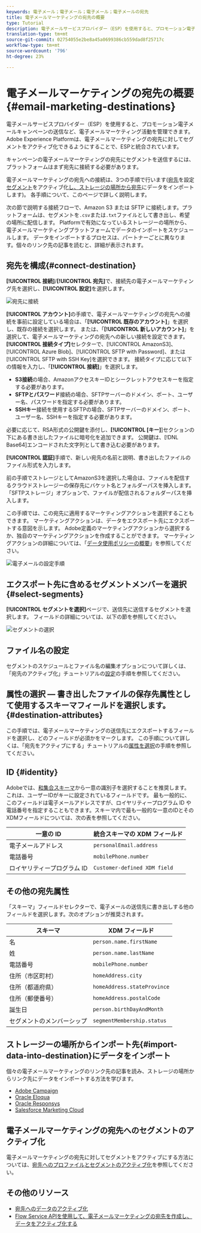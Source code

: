 ```yaml
---
keywords: 電子メール；電子メール；電子メール；電子メールの宛先
title: 電子メールマーケティングの宛先の概要
type: Tutorial
description: 電子メールサービスプロバイダー（ESP）を使用すると、プロモーション電子メールキャンペーンの送信など、電子メールマーケティング活動を管理できます。
translation-type: tm+mt
source-git-commit: 02754055e2be8a45a0699386cb559dad8f25717c
workflow-type: tm+mt
source-wordcount: '796'
ht-degree: 23%

---
```



# 電子メールマーケティングの宛先の概要 {#email-marketing-destinations}

電子メールサービスプロバイダー（ESP）を使用すると、プロモーション電子メールキャンペーンの送信など、電子メールマーケティング活動を管理できます。Adobe Experience Platformは、電子メールマーケティングの宛先に対してセグメントをアクティブ化できるようにすることで、ESPと統合されています。

キャンペーンの電子メールマーケティングの宛先にセグメントを送信するには、プラットフォームはまず宛先に接続する必要があります。

電子メールマーケティングの宛先への接続は、3つの手順で行います([宛先](#connect-destination)を設定[セグメント](#select-segments)をアクティブ化[し、ストレージの場所から宛先](#import-data-into-destination)にデータをインポートします)。 各手順について、このページで詳しく説明します。

次の節で説明する接続フローで、Amazon S3 または SFTP に接続します。プラットフォームは、セグメントを`.csv`または`.txt`ファイルとして書き出し、希望の場所に配信します。 Platformで有効になっているストレージーの場所から、電子メールマーケティングプラットフォームでデータのインポートをスケジュールします。 データをインポートするプロセスは、パートナーごとに異なります。個々のリンク先の記事を読むと、詳細が表示されます。

## 宛先を構成{#connect-destination}

**[!UICONTROL 接続]**/**[!UICONTROL 宛先]**&#x200B;で、接続先の電子メールマーケティング先を選択し、**[!UICONTROL 設定]**&#x200B;を選択します。

![宛先に接続](../../assets/catalog/email-marketing/overview/connect-email-marketing.png)

**[!UICONTROL アカウント]**&#x200B;の手順で、電子メールマーケティングの宛先への接続を事前に設定している場合は、「**[!UICONTROL 既存のアカウント]**」を選択し、既存の接続を選択します。 または、「**[!UICONTROL 新しいアカウント]**」を選択して、電子メールマーケティングの宛先への新しい接続を設定できます。 **[!UICONTROL 接続タイプ]**&#x200B;セレクターで、[!UICONTROL AmazonS3]、[!UICONTROL Azure Blob]、[!UICONTROL SFTP with Password]、または[!UICONTROL SFTP with SSH Key]を選択できます。 接続タイプに応じて以下の情報を入力し、「**[!UICONTROL 接続]**」を選択します。

- **S3接続**&#x200B;の場合、AmazonアクセスキーIDとシークレットアクセスキーを指定する必要があります。
- **SFTPとパスワード**&#x200B;接続の場合、SFTPサーバーのドメイン、ポート、ユーザー名、パスワードを指定する必要があります。
- **SSHキー**&#x200B;接続を使用するSFTPの場合、SFTPサーバーのドメイン、ポート、ユーザー名、SSHキーを指定する必要があります。

必要に応じて、RSA形式の公開鍵を添付し、**[!UICONTROL [キー]**]セクションの下にある書き出したファイルに暗号化を追加できます。 公開鍵は、[!DNL Base64]エンコードされた文字列として書き込む必要があります。

**[!UICONTROL 認証]**&#x200B;手順で、新しい宛先の名前と説明、書き出したファイルのファイル形式を入力します。

前の手順でストレージとしてAmazonS3を選択した場合は、ファイルを配信するクラウドストレージーの保存先にバケット名とフォルダーパスを挿入します。 「SFTPストレージ」オプションで、ファイルが配信されるフォルダーパスを挿入します。

この手順では、この宛先に適用するマーケティングアクションを選択することもできます。 マーケティングアクションは、データをエクスポート先にエクスポートする意図を示します。 Adobe定義のマーケティングアクションから選択するか、独自のマーケティングアクションを作成することができます。 マーケティングアクションの詳細については、「[データ使用ポリシーの概要](../../../data-governance/policies/overview.md)」を参照してください。

![電子メールの設定手順](../../assets/catalog/email-marketing/overview/email-setup-step.png)

## エクスポート先に含めるセグメントメンバーを選択{#select-segments}

**[!UICONTROL セグメントを選択]**&#x200B;ページで、送信先に送信するセグメントを選択します。 フィールドの詳細については、以下の節を参照してください。

![セグメントの選択](../../assets/common/email-select-segments.png)

## ファイル名の設定

セグメントのスケジュールとファイル名の編集オプションについて詳しくは、「宛先のアクティブ化」チュートリアルの[設定](../../ui/activate-destinations.md#configure)の手順を参照してください。

## 属性の選択 — 書き出したファイルの保存先属性として使用するスキーマフィールドを選択します。 {#destination-attributes}

この手順では、電子メールマーケティングの送信先にエクスポートするフィールドを選択し、どのフィールドが必須かをマークします。
この手順について詳しくは、「宛先をアクティブにする」チュートリアルの[属性を選択](../../ui/activate-destinations.md#select-attributes)の手順を参照してください。

## ID {#identity}

Adobeでは、[和集合スキーマ](../../../profile/home.md#profile-fragments-and-union-schemas)から一意の識別子を選択することを推奨します。 これは、ユーザーIDがキーに設定されているフィールドです。 最も一般的に、このフィールドは電子メールアドレスですが、ロイヤリティープログラム ID や電話番号を指定することもできます。スキーマ内で最も一般的な一意のIDとそのXDMフィールドについては、次の表を参照してください。

| 一意の ID | 統合スキーマの XDM フィールド |
----------------- | ---------------------------
| 電子メールアドレス | `personalEmail.address` |
| 電話番号 | `mobilePhone.number` |
| ロイヤリティープログラム ID | `Customer-defined XDM field` |

## その他の宛先属性

「スキーマ」フィールドセレクターで、電子メールの送信先に書き出しする他のフィールドを選択します。次のオプションが推奨されます。

| スキーマ | XDM フィールド |
------ | ---------
| 名 | `person.name.firstName` |
| 姓 | `person.name.lastName` |
| 電話番号 | `mobilePhone.number` |
| 住所（市区町村） | `homeAddress.city` |
| 住所（都道府県） | `homeAddress.stateProvince` |
| 住所（郵便番号） | `homeAddress.postalCode` |
| 誕生日 | `person.birthDayAndMonth` |
| セグメントのメンバーシップ | `segmentMembership.status` |

## ストレージーの場所からインポート先{#import-data-into-destination}にデータをインポート

個々の電子メールマーケティングのリンク先の記事を読み、ストレージの場所からリンク先にデータをインポートする方法を学びます。

- [Adobe Campaign](./adobe-campaign.md#import-data-into-campaign)
- [Oracle Eloqua](./oracle-eloqua.md#import-data-into-eloqua)
- [Oracle Responsys](./oracle-responsys.md#import-data-into-responsys)
- [Salesforce Marketing Cloud](./salesforce-marketing-cloud.md#import-data-into-salesforce)

## 電子メールマーケティングの宛先へのセグメントのアクティブ化

電子メールマーケティングの宛先に対してセグメントをアクティブにする方法については、[宛先へのプロファイルとセグメントのアクティブ化](../../ui/activate-destinations.md)を参照してください。

## その他のリソース

- [宛先へのデータのアクティブ化](../../ui/activate-destinations.md)
- [Flow Service APIを使用して、電子メールマーケティングの宛先を作成し、データをアクティブ化する](../../api/email-marketing.md)